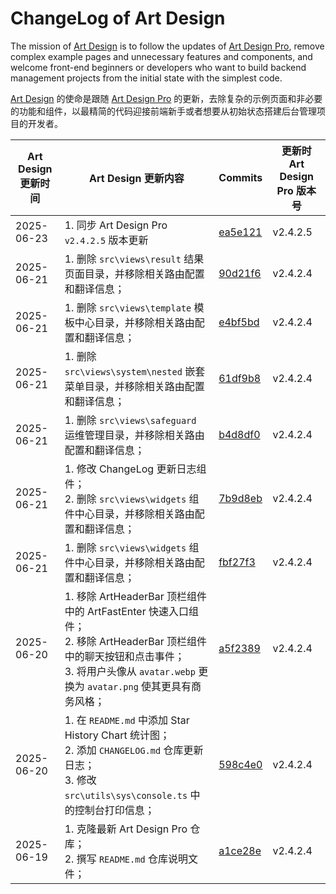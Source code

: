 # ChangeLog of Art Design

The mission of [Art Design](https://github.com/Barry-Flynn/art-design) is to follow the updates of [Art Design Pro](https://github.com/Daymychen/art-design-pro), remove complex example pages and unnecessary features and components, and welcome front-end beginners or developers who want to build backend management projects from the initial state with the simplest code.

[Art Design](https://github.com/Barry-Flynn/art-design) 的使命是跟随 [Art Design Pro](https://github.com/Daymychen/art-design-pro) 的更新，去除复杂的示例页面和非必要的功能和组件，以最精简的代码迎接前端新手或者想要从初始状态搭建后台管理项目的开发者。

| Art Design 更新时间 | Art Design 更新内容 | Commits | 更新时 Art Design Pro 版本号 |
| --- | --- | --- | --- |
| 2025-06-23 | 1. 同步 Art Design Pro `v2.4.2.5` 版本更新 | [ea5e121](https://github.com/Barry-Flynn/art-design/commit/ea5e121ead96532c4f8fa5e49a3d2b6958aa9973) | v2.4.2.5 |
| 2025-06-21 | 1. 删除 `src\views\result` 结果页面目录，并移除相关路由配置和翻译信息； | [90d21f6](https://github.com/Barry-Flynn/art-design/commit/90d21f6e5a4c7352a7cd291b04fd3d60b65daabf) | v2.4.2.4 |
| 2025-06-21 | 1. 删除 `src\views\template` 模板中心目录，并移除相关路由配置和翻译信息； | [e4bf5bd](https://github.com/Barry-Flynn/art-design/commit/e4bf5bd44616be5ec8000792fb502ccdc6c2c2f4) | v2.4.2.4 |
| 2025-06-21 | 1. 删除 `src\views\system\nested` 嵌套菜单目录，并移除相关路由配置和翻译信息； | [61df9b8](https://github.com/Barry-Flynn/art-design/commit/61df9b86edd0bf7b4b4e966e48bcb1b500301da9) | v2.4.2.4 |
| 2025-06-21 | 1. 删除 `src\views\safeguard` 运维管理目录，并移除相关路由配置和翻译信息； | [b4d8df0](https://github.com/Barry-Flynn/art-design/commit/b4d8df0d6a8c5b1f0413d384fb05087f27cefa68) | v2.4.2.4 |
| 2025-06-21 | 1. 修改 ChangeLog 更新日志组件；<br />2. 删除 `src\views\widgets` 组件中心目录，并移除相关路由配置和翻译信息； | [7b9d8eb](https://github.com/Barry-Flynn/art-design/commit/7b9d8eb5116115db29baf84d25c0be8273972470) | v2.4.2.4 |
| 2025-06-21 | 1. 删除 `src\views\widgets` 组件中心目录，并移除相关路由配置和翻译信息； | [fbf27f3](https://github.com/Barry-Flynn/art-design/commit/fbf27f360b0785ce3eae17d5aab0c5fef62b808c) | v2.4.2.4 |
| 2025-06-20 | 1. 移除 ArtHeaderBar 顶栏组件中的 ArtFastEnter 快速入口组件；<br />2. 移除 ArtHeaderBar 顶栏组件中的聊天按钮和点击事件；<br />3. 将用户头像从 `avatar.webp` 更换为 `avatar.png` 使其更具有商务风格； | [a5f2389](https://github.com/Barry-Flynn/art-design/commit/a5f2389737738a62adf4e22f556c65b2e8a0b8eb) | v2.4.2.4 |
| 2025-06-20 | 1. 在 `README.md` 中添加 Star History Chart 统计图；<br />2. 添加 `CHANGELOG.md` 仓库更新日志；<br />3. 修改 `src\utils\sys\console.ts` 中的控制台打印信息； | [598c4e0](https://github.com/Barry-Flynn/art-design/commit/598c4e0ff3207d5ed8ab6a711e034b2422abe521) | v2.4.2.4 |
| 2025-06-19 | 1. 克隆最新 Art Design Pro 仓库；<br />2. 撰写 `README.md` 仓库说明文件； | [a1ce28e](https://github.com/Barry-Flynn/art-design/commit/a1ce28ed819597ea85ce2028065416e331e6577c) | v2.4.2.4 |
